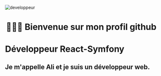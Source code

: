 ![developpeur](https://user-images.githubusercontent.com/27373255/130367636-a30bb816-783c-490a-ac8a-b70ebb2de271.gif)
<h1 align=center> 🙋🏻‍♂️  Bienvenue sur mon profil github </h1>

# Développeur React-Symfony

## Je m'appelle Ali et je suis un développeur web.
